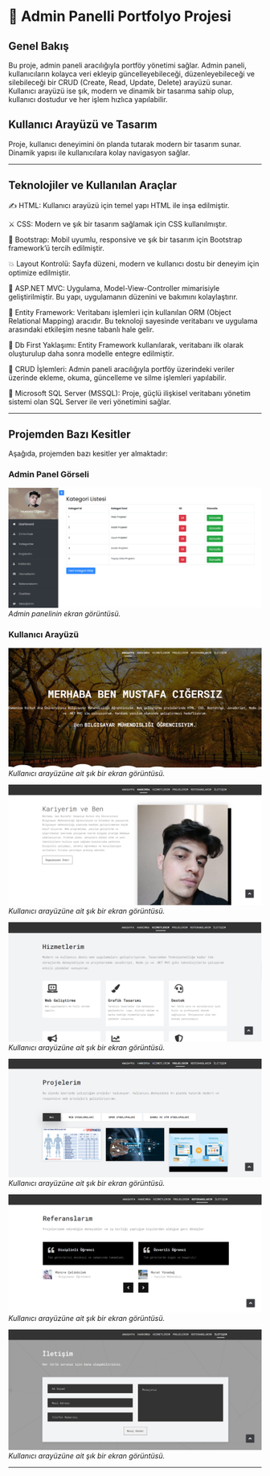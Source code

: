 ﻿# 🥇 Admin Panelli Portfolyo Projesi

## Genel Bakış
Bu proje, admin paneli aracılığıyla portföy yönetimi sağlar. Admin paneli, kullanıcıların kolayca veri ekleyip güncelleyebileceği, düzenleyebileceği ve silebileceği bir CRUD (Create, Read, Update, Delete) arayüzü sunar. Kullanıcı arayüzü ise şık, modern ve dinamik bir tasarıma sahip olup, kullanıcı dostudur ve her işlem hızlıca yapılabilir.

## Kullanıcı Arayüzü ve Tasarım
Proje, kullanıcı deneyimini ön planda tutarak modern bir tasarım sunar. Dinamik yapısı ile kullanıcılara kolay navigasyon sağlar.

---

## Teknolojiler ve Kullanılan Araçlar

✍️ HTML: Kullanıcı arayüzü için temel yapı HTML ile inşa edilmiştir.

⚔️ CSS: Modern ve şık bir tasarım sağlamak için CSS kullanılmıştır.

📑 Bootstrap: Mobil uyumlu, responsive ve şık bir tasarım için Bootstrap framework’ü tercih edilmiştir.

💥 Layout Kontrolü: Sayfa düzeni, modern ve kullanıcı dostu bir deneyim için optimize edilmiştir.

💢 ASP.NET MVC: Uygulama, Model-View-Controller mimarisiyle geliştirilmiştir. Bu yapı, uygulamanın düzenini ve bakımını kolaylaştırır.

📖 Entity Framework: Veritabanı işlemleri için kullanılan ORM (Object Relational Mapping) aracıdır. Bu teknoloji sayesinde veritabanı ve uygulama arasındaki etkileşim nesne tabanlı hale gelir.

🏹 Db First Yaklaşımı: Entity Framework kullanılarak, veritabanı ilk olarak oluşturulup daha sonra modelle entegre edilmiştir.

🔖 CRUD İşlemleri: Admin paneli aracılığıyla portföy üzerindeki veriler üzerinde ekleme, okuma, güncelleme ve silme işlemleri yapılabilir.

🎯 Microsoft SQL Server (MSSQL): Proje, güçlü ilişkisel veritabanı yönetim sistemi olan SQL Server ile veri yönetimini sağlar.

---

## Projemden Bazı Kesitler  

Aşağıda, projemden bazı kesitler yer almaktadır:

### Admin Panel Görseli

![Admin Panel Görseli](Images/admin7.png)  
*Admin panelinin ekran görüntüsü.*

### Kullanıcı Arayüzü

![Kullanıcı Arayüzü Görseli](Images/admin1.png)  
*Kullanıcı arayüzüne ait şık bir ekran görüntüsü.*

![Kullanıcı Arayüzü Görseli](Images/admin2.png)  
*Kullanıcı arayüzüne ait şık bir ekran görüntüsü.*

![Kullanıcı Arayüzü Görseli](Images/admin3.png)  
*Kullanıcı arayüzüne ait şık bir ekran görüntüsü.*

![Kullanıcı Arayüzü Görseli](Images/admin4.png)  
*Kullanıcı arayüzüne ait şık bir ekran görüntüsü.*

![Kullanıcı Arayüzü Görseli](Images/admin5.png)  
*Kullanıcı arayüzüne ait şık bir ekran görüntüsü.*

![Kullanıcı Arayüzü Görseli](Images/admin6.png)  
*Kullanıcı arayüzüne ait şık bir ekran görüntüsü.*

---
